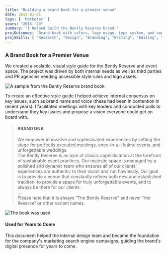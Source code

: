 ```yaml
---
title: "Building a brand book for a premier venue"
date: 2015-01-01
tags: [ 'Marketer' ]
years: "2015-'20"
summary: "I helped build the Bently Reserve brand."
projOutcomes: "Brand book with colors, logo usage, type system, and copy/photo style guide giding internal use and third parties."
projSkills: [ "Research", "Design", "Branding", "Writing", "Editing", "Facilitation" ]
---
```


### A Brand Book for a Premier Venue

We created a scalable, visual style guide for the Bently Reserve and event space. The project was driven by both internal needs as well as third parties and PR agencies needing accessible style rules and logo assets. 

![A sample from the Bently Reserve brand book](/reserve-brand-book-sample.webp)

To create an effective style guide I helped achieve internal consensus on key issues, such as brand name and voice (these had been in contention in recent years). I facilitated meetings with key leaders and conducted polls to understand they key issues and propose a vision everyone could get on board with. 

> #### BRAND DNA  
> We empower innovative and sophisticated experiences by setting the stage for perfectly executed meetings, once-in-a-lifetime events, and unforgettable weddings.  
> The Bently Reserve is an icon of classic sophistication at the forefront of sustainable event practices. Our majestic space is managed by a polished and dynamic team who ensures all of our clients’ experiences are authentic to their vision and run flawlessly. Our goal is to provide a venue that constantly refines both new and established tradition, to provide a space for truly unforgettable events, and to always be there for our clients.  
> …  
> Please note that it is always “The Bently Reserve” and never “the Reserve” or other variant names.  

![The book was used ](/br-brand-book-2.webp)

#### Used for Years to Come

This document helped the internal design team and became the foundation for the company's marketing search engine campaigns, guiding the brand's digital presence for years to come.